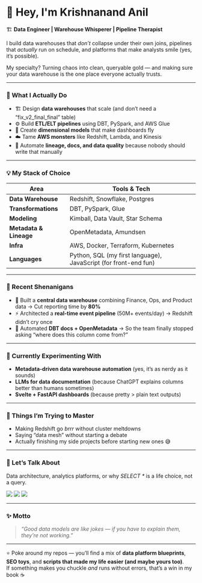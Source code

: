 # 👋 Hey, I'm Krishnanand Anil  

🏗️ **Data Engineer | Warehouse Whisperer | Pipeline Therapist**

I build data warehouses that *don’t* collapse under their own joins, pipelines that *actually* run on schedule, and platforms that make analysts smile (yes, it’s possible).  

My specialty? Turning chaos into clean, queryable gold — and making sure your data warehouse is the one place everyone actually trusts.

---

### 🧠 What I Actually Do
- 🏗️ Design **data warehouses** that scale (and don’t need a “fix_v2_final_final” table)  
- ⚙️ Build **ETL/ELT pipelines** using DBT, PySpark, and AWS Glue  
- 🧩 Create **dimensional models** that make dashboards fly  
- ☁️ Tame **AWS monsters** like Redshift, Lambda, and Kinesis  
- 📘 Automate **lineage, docs, and data quality** because nobody should write that manually

---

### 💡 My Stack of Choice
| Area | Tools & Tech |
|------|---------------|
| **Data Warehouse** | Redshift, Snowflake, Postgres |
| **Transformations** | DBT, PySpark, Glue |
| **Modeling** | Kimball, Data Vault, Star Schema |
| **Metadata & Lineage** | OpenMetadata, Amundsen |
| **Infra** | AWS, Docker, Terraform, Kubernetes |
| **Languages** | Python, SQL (my first language), JavaScript (for front-end fun) |

---

### 🚀 Recent Shenanigans
- 🧮 Built a **central data warehouse** combining Finance, Ops, and Product data → Cut reporting time by **80%**  
- ⚡ Architected a **real-time event pipeline** (50M+ events/day) → Redshift didn’t cry once  
- 🧠 Automated **DBT docs + OpenMetadata** → So the team finally stopped asking “where does this column come from?”

---

### 🧰 Currently Experimenting With
- **Metadata-driven data warehouse automation** (yes, it’s as nerdy as it sounds)  
- **LLMs for data documentation** (because ChatGPT explains columns better than humans sometimes)  
- **Svelte + FastAPI dashboards** (because pretty > plain text outputs)

---

### 🌱 Things I’m Trying to Master
- Making Redshift go *brrr* without cluster meltdowns  
- Saying “data mesh” without starting a debate  
- Actually finishing my side projects before starting new ones 😅

---

### 💬 Let’s Talk About
Data architecture, analytics platforms, or why *SELECT \** is a life choice, not a query.

<p align="left">
  <a href="https://krishnanandanil.com"><img src="https://img.shields.io/badge/Portfolio-krishnanandanil.com-0a66c2?style=flat-square&logo=google-chrome&logoColor=white" /></a>
  <a href="https://linkedin.com/in/krishnanandanil"><img src="https://img.shields.io/badge/LinkedIn-Krishnanand%20Anil-blue?style=flat-square&logo=linkedin" /></a>
  <a href="mailto:krishnanandanil@gmail.com"><img src="https://img.shields.io/badge/Email-krishnanandanil%40gmail.com-red?style=flat-square&logo=gmail&logoColor=white" /></a>
</p>

---

### ✨ Motto
> _“Good data models are like jokes — if you have to explain them, they’re not working.”_

---

⭐️ Poke around my repos — you’ll find a mix of **data platform blueprints**, **SEO toys**, and **scripts that made my life easier (and maybe yours too)**.  
If something makes you chuckle *and* runs without errors, that’s a win in my book ☕